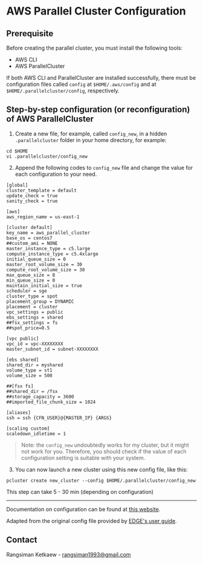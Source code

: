 # AWS Parallel Cluster Configuration

## Prerequisite

Before creating the parallel cluster, you must install the following tools:

- AWS CLI
- AWS ParallelCluster

If both AWS CLI and ParallelCluster are installed successfully, there must be configuration files called `config` at `$HOME/.aws/config` and at `$HOME/.parallelcluster/config`, respectively.

## Step-by-step configuration (or reconfiguration) of AWS ParallelCluster

1. Create a new file, for example, called `config_new`, in a hidden `.parallelcluster` folder in your home directory, for example:

```
cd $HOME
vi .parallelcluster/config_new
```

2. Append the following codes to `config_new` file and change the value for each configuration to your need.

```
[global]
cluster_template = default
update_check = true
sanity_check = true

[aws]
aws_region_name = us-east-1

[cluster default]
key_name = aws_parallel_cluster
base_os = centos7
##custom_ami = NONE
master_instance_type = c5.large
compute_instance_type = c5.4xlarge
initial_queue_size = 0
master_root_volume_size = 30
compute_root_volume_size = 30
max_queue_size = 8
min_queue_size = 0
maintain_initial_size = true
scheduler = sge
cluster_type = spot
placement_group = DYNAMIC
placement = cluster
vpc_settings = public
ebs_settings = shared
##fsx_settings = fs
##spot_price=0.5

[vpc public]
vpc_id = vpc-XXXXXXXX
master_subnet_id = subnet-XXXXXXXX

[ebs shared]
shared_dir = myshared
volume_type = st1
volume_size = 500

##[fsx fs]
##shared_dir = /fsx
##storage_capacity = 3600
##imported_file_chunk_size = 1024

[aliases]
ssh = ssh {CFN_USER}@{MASTER_IP} {ARGS}

[scaling custom]
scaledown_idletime = 1
```

> Note: the `config_new` undoubtedly works for my cluster, but it might not work for you. Therefore, you should check if the value of each configuration setting is suitable with your system.

3. You can now launch a new cluster using this new config file, like this:

```
pcluster create new_cluster --config $HOME/.parallelcluster/config_new
```

This step can take 5 - 30 min (depending on configuration)

---

Documentation on configuration can be found at [this website](https://docs.aws.amazon.com/parallelcluster/latest/ug/configuration.html).

Adapted from the original config file provided by [EDGE's user guide](http://usr.dial3343.org/en/master/chapters/setup/cloud.html#sec-cloud-parallel-cluster).

## Contact

Rangsiman Ketkaew - rangsiman1993@gmail.com
